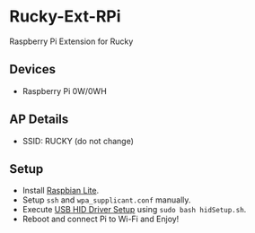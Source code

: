 # Rucky-Ext-RPi
Raspberry Pi Extension for Rucky

## Devices
- Raspberry Pi 0W/0WH

## AP Details
- SSID: RUCKY (do not change)

## Setup
- Install [Raspbian Lite](https://www.raspberrypi.org/downloads/raspbian/).
- Setup `ssh` and `wpa_supplicant.conf` manually.
- Execute [USB HID Driver Setup](https://raw.githubusercontent.com/mayankmetha/Rucky-Ext-RPi/master/setupRucky.sh) using `sudo bash hidSetup.sh`.
- Reboot and connect Pi to Wi-Fi and Enjoy!
